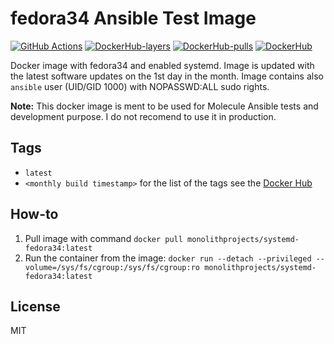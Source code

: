# fedora34 Ansible Test Image

[![GitHub Actions](https://github.com/MonolithProjects/docker-systemd-fedora34/workflows/Dockerfile%20test/badge.svg?branch=master)](https://github.com/MonolithProjects/docker-systemd-fedora34/actions)
[![DockerHub-layers](https://img.shields.io/microbadger/layers/monolithprojects/systemd-fedora34)](https://hub.docker.com/repository/docker/monolithprojects/systemd-fedora34)
[![DockerHub-pulls](https://img.shields.io/docker/pulls/monolithprojects/systemd-fedora34)](https://hub.docker.com/repository/docker/monolithprojects/systemd-fedora34)
[![DockerHub](https://img.shields.io/docker/cloud/automated/monolithprojects/systemd-fedora34?maxAge=2592000)](https://hub.docker.com/repository/docker/monolithprojects/systemd-fedora34)

Docker image with fedora34 and enabled systemd. Image is updated with the latest software updates on the 1st day in the month. Image contains also `ansible` user (UID/GID 1000) with NOPASSWD:ALL sudo rights.  

**Note:** This docker image is ment to be used for Molecule Ansible tests and development purpose. I do not recomend to use it in production.

## Tags

- `latest`  
- `<monthly build timestamp>` for the list of the tags see the [Docker Hub](https://hub.docker.com/repository/docker/monolithprojects/systemd-fedora34/tags?page=1)

## How-to

  1. Pull image with command `docker pull monolithprojects/systemd-fedora34:latest`  
  2. Run the container from the image: `docker run --detach --privileged --volume=/sys/fs/cgroup:/sys/fs/cgroup:ro monolithprojects/systemd-fedora34:latest`  

## License

MIT

